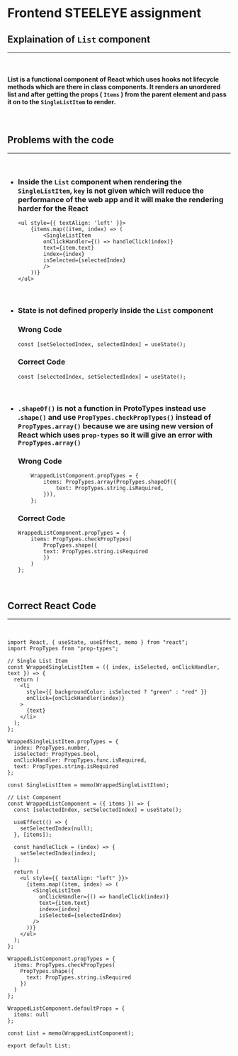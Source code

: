 # Frontend STEELEYE assignment

## Explaination of `List` component

---

<br/>

#### List is a functional component of React which uses hooks not lifecycle methods which are there in class components. It renders an unordered list and after getting the props ( `Items` ) from the parent element and pass it on to the `SingleListItem` to render.

<br/>

## Problems with the code

---

<br/>

- ### Inside the `List` component when rendering the `SingleListItem`, `key` is not given which will reduce the performance of the web app and it will make the rendering harder for the React

    ```
    <ul style={{ textAlign: 'left' }}>
        {items.map((item, index) => (
            <SingleListItem
            onClickHandler={() => handleClick(index)}
            text={item.text}
            index={index}
            isSelected={selectedIndex}
            />
        ))}
    </ul>
    ```
<br/>

- ### State is not defined properly inside the `List` component

    ### Wrong Code
    ```
    const [setSelectedIndex, selectedIndex] = useState();
    ```
    ### Correct Code
    ```
    const [selectedIndex, setSelectedIndex] = useState();
    ```

<br/>

- ### `.shapeOf()` is not a function in ProtoTypes instead use .`shape()` and use `PropTypes.checkPropTypes()` instead of `PropTypes.array()` because we are using new version of React which uses `prop-types` so it will give an error with `PropTypes.array()`

    ### Wrong Code
    ```
        WrappedListComponent.propTypes = {
            items: PropTypes.array(PropTypes.shapeOf({
                text: PropTypes.string.isRequired,
            })),
        };
    ```
    ### Correct Code
    ```
    WrappedListComponent.propTypes = {
        items: PropTypes.checkPropTypes(
            PropTypes.shape({
            text: PropTypes.string.isRequired
            })
        )
    };
    ```
<br />

## Correct React Code
---
<br/>

```
import React, { useState, useEffect, memo } from "react";
import PropTypes from "prop-types";

// Single List Item
const WrappedSingleListItem = ({ index, isSelected, onClickHandler, text }) => {
  return (
    <li
      style={{ backgroundColor: isSelected ? "green" : "red" }}
      onClick={onClickHandler(index)}
    >
      {text}
    </li>
  );
};

WrappedSingleListItem.propTypes = {
  index: PropTypes.number,
  isSelected: PropTypes.bool,
  onClickHandler: PropTypes.func.isRequired,
  text: PropTypes.string.isRequired
};

const SingleListItem = memo(WrappedSingleListItem);

// List Component
const WrappedListComponent = ({ items }) => {
  const [selectedIndex, setSelectedIndex] = useState();

  useEffect(() => {
    setSelectedIndex(null);
  }, [items]);

  const handleClick = (index) => {
    setSelectedIndex(index);
  };

  return (
    <ul style={{ textAlign: "left" }}>
      {items.map((item, index) => (
        <SingleListItem
          onClickHandler={() => handleClick(index)}
          text={item.text}
          index={index}
          isSelected={selectedIndex}
        />
      ))}
    </ul>
  );
};

WrappedListComponent.propTypes = {
  items: PropTypes.checkPropTypes(
    PropTypes.shape({
      text: PropTypes.string.isRequired
    })
  )
};

WrappedListComponent.defaultProps = {
  items: null
};

const List = memo(WrappedListComponent);

export default List;
```
